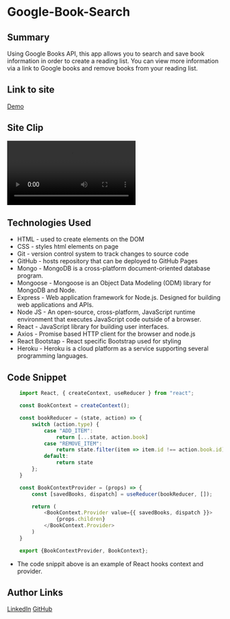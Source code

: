# Google-Book-Search

## Summary 
Using Google Books API, this app allows you to search and save book information in order to create a reading list. You can view more information via a link to Google books and remove books from your reading list. 

## Link to site
[Demo](https://secure-hollows-12420.herokuapp.com/)

## Site Clip
![Site](assets/google-books.mp4)


## Technologies Used
- HTML - used to create elements on the DOM
- CSS - styles html elements on page
- Git - version control system to track changes to source code
- GitHub - hosts repository that can be deployed to GitHub Pages
- Mongo - MongoDB is a cross-platform document-oriented database program.
- Mongoose - Mongoose is an Object Data Modeling (ODM) library for MongoDB and Node.
- Express - Web application framework for Node.js. Designed for building web applications and APIs.
- Node JS - An open-source, cross-platform, JavaScript runtime environment that executes JavaScript code outside of a browser.
- React - JavaScript library for building user interfaces.
- Axios - Promise based HTTP client for the browser and node.js
- React Bootstap - React specific Bootstrap used for styling
- Heroku - Heroku is a cloud platform as a service supporting several programming languages.


## Code Snippet
```javascript
    import React, { createContext, useReducer } from "react";

    const BookContext = createContext();

    const bookReducer = (state, action) => {
        switch (action.type) {
            case "ADD_ITEM":
                return [...state, action.book]
            case "REMOVE_ITEM":
                return state.filter(item => item.id !== action.book.id)
            default:
                return state
        };
    }

    const BookContextProvider = (props) => {
        const [savedBooks, dispatch] = useReducer(bookReducer, []);

        return (
            <BookContext.Provider value={{ savedBooks, dispatch }}>
                {props.children}
            </BookContext.Provider>
        )
    }

    export {BookContextProvider, BookContext};  

```
- The code snippit above is an example of React hooks context and provider.


## Author Links
[LinkedIn](https://www.linkedin.com/in/ken-bains)
[GitHub](https://github.com/ken-Bains)
